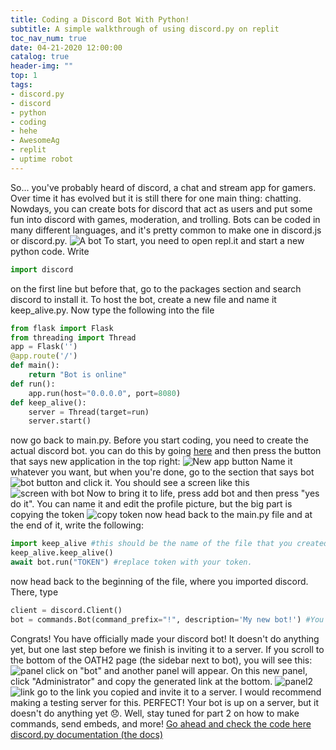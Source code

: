 ```yaml
---
title: Coding a Discord Bot With Python!
subtitle: A simple walkthrough of using discord.py on replit
toc_nav_num: true
date: 04-21-2020 12:00:00
catalog: true
header-img: ""
top: 1
tags:
- discord.py
- discord
- python
- coding
- hehe
- AwesomeAg
- replit
- uptime robot
---
```

So... you've probably heard of discord, a chat and stream app for gamers. Over time it has evolved but it is still there for one main thing: chatting. Nowdays, you can create bots for discord that act as users and put some fun into discord with games, moderation, and trolling. Bots can be coded in many different languages, and it's pretty common to make one in discord.js or discord.py. 
![A bot](https://media.discordapp.net/attachments/702244544321945671/702244622377943080/unknown.png)
To start, you need to open repl.it and start a new python code. Write
```python
import discord
```
on the first line
but before that, go to the packages section and search discord to install it. 
To host the bot, create a new file and name it keep_alive.py. Now type the following into the file
```python
from flask import Flask
from threading import Thread
app = Flask('')
@app.route('/')
def main():
    return "Bot is online"
def run():
    app.run(host="0.0.0.0", port=8080)
def keep_alive():
    server = Thread(target=run)
    server.start()
```
now go back to main.py. 
Before you start coding, you need to create the actual discord bot. you can do this by going [here](https://discordapp.com/developers/applications)
and then press the button that says new application in the top right:
![New app button](https://media.discordapp.net/attachments/702244544321945671/702259415155474552/unknown.png)
Name it whatever you want, but when you're done, go to the section that says bot
![bot button](https://media.discordapp.net/attachments/702244544321945671/702259890529239150/unknown.png)
and click it.
You should see a screen like this ![screen with bot](https://media.discordapp.net/attachments/702244544321945671/702260048029679656/unknown.png?width=1913&height=685)
Now to bring it to life, press add bot and then press "yes do it". You can name it and edit the profile picture, but the big part is copying the token ![copy token](https://media.discordapp.net/attachments/702244544321945671/702260590516633701/unknown.png)
now head back to the main.py file and at the end of it, write the following:
```python
import keep_alive #this should be the name of the file that you created earlier
keep_alive.keep_alive()
await bot.run("TOKEN") #replace token with your token. 
```
now head back to the beginning of the file, where you imported discord. There, type
```python
client = discord.Client()
bot = commands.Bot(command_prefix="!", description='My new bot!') #You can change the prefix if you wanr
```
Congrats! You have officially made your discord bot! It doesn't do anything yet, but one last step before we finish is inviting it to a server.
If you scroll to the bottom of the OATH2 page (the sidebar next to bot), you will see this: ![panel](https://media.discordapp.net/attachments/702244544321945671/702262422823632896/unknown.png?width=1913&height=683)
click on "bot" and another panel will appear. On this new panel, click "Administrator" and copy the generated link at the bottom.
![panel2](https://media.discordapp.net/attachments/702244544321945671/702262834385387571/unknown.png?width=1649&height=917)
![link](https://media.discordapp.net/attachments/702244544321945671/702262965235220600/unknown.png?width=1913&height=85)
go to the link you copied and invite it to a server. I would recommend making a testing server for this. 
PERFECT! Your bot is up on a server, but it doesn't do anything yet 😞. Well, stay tuned for part 2 on how to make commands, send embeds, and more! [Go ahead and check the code here](https://repl.it/@AgastyaSandhuja/discord-bot-how-to-1)
[discord.py documentation (the docs)](https://discordpy.readthedocs.io/)